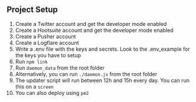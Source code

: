 ## Project Setup

1. Create a Twitter account and get the developer mode enabled
2. Create a Hootsuite account and get the developer mode enabled
3. Create a Pusher account
4. Create a Logflare account
5. Write a .env file with the keys and secrets. Look to the .env_example for the keys you have to setup
6. Run `npm link`
7. Run `daemon_data` from the root folder
8. Alternatively, you can run `./daemon.js` from the root folder
9. The updater script will run between 12h and 15h every day. You can run this on a `screen`
9. You can also deploy using `pm2` 